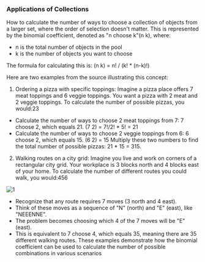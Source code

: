 ### Applications of Collections

How to calculate the number of ways to choose a collection of objects from a larger set, where the order of selection doesn't matter. This is represented by the binomial coefficient, denoted as "n choose k"(n k), where:

- n is the total number of objects in the pool
- k is the number of objects you want to choose

The formula for calculating this is: (n k) = n! / (k! * (n-k)!)


Here are two examples from the source illustrating this concept:

1. Ordering a pizza with specific toppings: Imagine a pizza place offers 7 meat toppings and 6 veggie toppings. You want a pizza with 2 meat and 2 veggie toppings. To calculate the number of possible pizzas, you would:23
- Calculate the number of ways to choose 2 meat toppings from 7: 7 choose 2, which equals 21.
(7 2) = 7!/2! * 5! = 21
- Calculate the number of ways to choose 2 veggie toppings from 6: 6 choose 2, which equals 15.
(6 2) = 15
Multiply these two numbers to find the total number of possible pizzas: 21 * 15 = 315.

2. Walking routes on a city grid: Imagine you live and work on corners of a rectangular city grid. Your workplace is 3 blocks north and 4 blocks east of your home. To calculate the number of different routes you could walk, you would:456


![1](https://github.com/user-attachments/assets/7f0a789f-69bd-49c8-bef8-50ab7761a92a)

- Recognize that any route requires 7 moves (3 north and 4 east).
- Think of these moves as a sequence of "N" (north) and "E" (east), like "NEEENNE".
- The problem becomes choosing which 4 of the 7 moves will be "E" (east).
- This is equivalent to 7 choose 4, which equals 35, meaning there are 35 different walking routes.
These examples demonstrate how the binomial coefficient can be used to calculate the number of possible combinations in various scenarios

